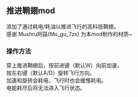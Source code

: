 ## 推进鞘翅mod
添加了通过耗电/耗油以推进飞行的高科技鞘翅。  
感谢 Mushru阿菇(Mo_gu_7zx) 为本mod制作的材质~

### 操作方法
穿上推进鞘翅后，按前进键（默认W）向前加速，  
按左右键（默认A/D）旋转飞行方向。  
加速和旋转会耗电，飞行时也会缓慢耗电。  
电能耗尽后将无法进入飞行状态。
